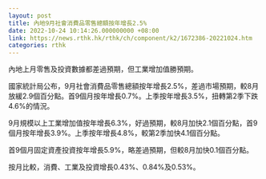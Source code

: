 ```yaml
---
layout: post
title: 內地9月社會消費品零售總額按年增長2.5%
date: 2022-10-24 10:14:26.000000000 +08:00
link: https://news.rthk.hk/rthk/ch/component/k2/1672386-20221024.htm
categories: rthk
---
```


內地上月零售及投資數據都差過預期，但工業增加值勝預期。

國家統計局公布，9月社會消費品零售總額按年增長2.5%，差過市場預期，較8月放緩2.9個百分點。首9個月按年增長0.7%。上季按年增長3.5%，扭轉第2季下跌4.6%的情況。

9月規模以上工業增加值按年增長6.3%，好過預期，較8月加快2.1個百分點，首9個月按年增長3.9%。上季按年增長4.8%，較第2季加快4.1個百分點。

首9個月固定資產投資按年增長5.9%，略差過預期，但較8月加快0.1個百分點。

按月比較，消費、工業及投資增長0.43%、0.84%及0.53%。
